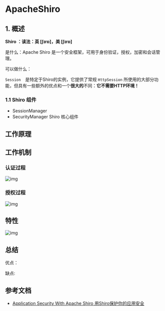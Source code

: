 # ApacheShiro 

## 1. 概述

**Shiro ：读法：英 [ʃɪrɒ]，美 [ʃɪrɒ]** 

是什么：Apache Shiro 是一个安全框架，可用于身份验证，授权，加密和会话管理。

可以做什么：

`Session  `是特定于Shiro的实例，它提供了常规 `HttpSession` 所使用的大部分功能，但具有一些额外的优点和一个**很大的**不同：**它不需要HTTP环境！**

### 1.1 Shiro 组件

* SessionManager
* SecurityManager Shiro 核心组件

## 工作原理



## 工作机制



### 认证过程

![img](https://pic2.zhimg.com/80/v2-2531156d2e6fb3ec0702f1d1ed795f43_1440w.jpg)

### 授权过程

![img](https://pic2.zhimg.com/80/v2-66b6458df10fd05db4aea732b0199080_1440w.jpg)

## 特性

![img](https://shiro.apache.org/assets/images/ShiroFeatures.png)

## 总结

优点：

缺点:

## 参考文档

* [Application Security With Apache Shiro 用Shiro保护你的应用安全](https://doc.yonyoucloud.com/doc/apache-shiro-1.2.x-reference/VIII.%20Other%20%E5%85%B6%E4%BB%96/22.%20Application%20Security%20With%20Apache%20Shiro%20%E7%94%A8Shiro%E4%BF%9D%E6%8A%A4%E4%BD%A0%E7%9A%84%E5%BA%94%E7%94%A8%E5%AE%89%E5%85%A8%20.html)

